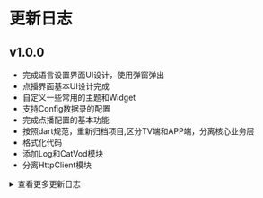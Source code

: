 # 更新日志

## v1.0.0
* 完成语言设置界面UI设计，使用弹窗弹出
* 点播界面基本UI设计完成
* 自定义一些常用的主题和Widget
* 支持Config数据录的配置
* 完成点播配置的基本功能
* 按照dart规范，重新归档项目,区分TV端和APP端，分离核心业务层
* 格式化代码
* 添加Log和CatVod模块
* 分离HttpClient模块
<details onclose>
<summary>查看更多更新日志</summary>

</details>